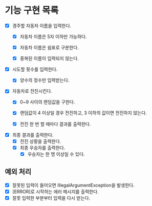 # 기능 구현 목록

- [x] 경주할 자동차 이름을 입력한다.
  - [x] 자동차 이름은 5자 이하만 가능하다.
  - [x] 자동차 이름은 쉼표로 구분한다.
  - [x] 중복된 이름이 입력되지 않는다.
  

- [x] 시도할 횟수를 입력한다.
  - [x] 양수의 정수만 입력받는다.
  

- [x] 자동차로 전진시킨다.
  - [x] 0~9 사이의 랜덤값을 구한다.
  - [x] 랜덤값이 4 이상일 경우 전진하고, 3 이하의 값이면 전진하지 않는다.
  - [x] 전진 한 번 할 때마다 결과를 출력한다.
  

- [x] 최종 결과를 출력한다.
  - [x] 전진 상황을 출력한다.
  - [x] 최종 우승자를 출력한다.
    - [x] 우승자는 한 명 이상일 수 있다.

## 예외 처리
- [x] 잘못된 입력이 들어오면 IllegalArgumentException을 발생한다.
- [x] [ERROR]로 시작하는 에러 메시지를 출력한다.
- [x] 잘못 입력한 부분부터 입력을 다시 받는다.
